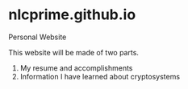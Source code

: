 # nlcprime.github.io
Personal Website

This website will be made of two parts.

1) My resume and accomplishments
2) Information I have learned about cryptosystems



